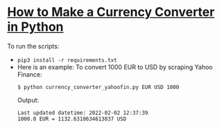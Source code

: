 # [How to Make a Currency Converter in Python](https://www.thepythoncode.com/article/make-a-currency-converter-in-python)
To run the scripts:
- `pip3 install -r requirements.txt`
- Here is an example: To convert 1000 EUR to USD by scraping Yahoo Finance:
    ```
    $ python currency_converter_yahoofin.py EUR USD 1000
    ```
    Output:
    ```
    Last updated datetime: 2022-02-02 12:37:39
    1000.0 EUR = 1132.6310634613037 USD
    ```
